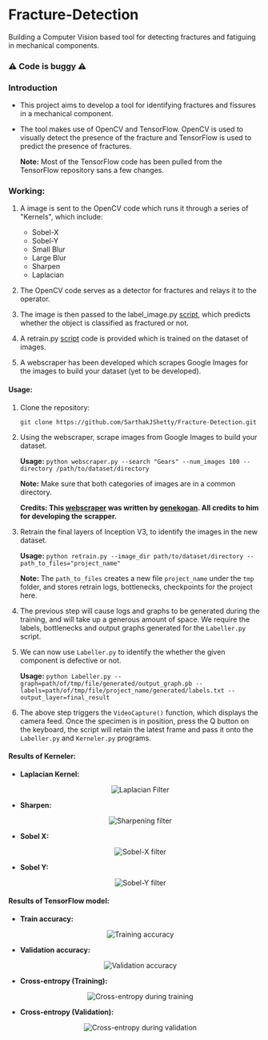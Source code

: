 # Fracture-Detection
Building a Computer Vision based tool for detecting fractures and fatiguing in mechanical components.

### :warning: Code is buggy :warning:

### Introduction
- This project aims to develop a tool for identifying fractures and fissures in a mechanical component.

- The tool makes use of OpenCV and TensorFlow. OpenCV is used to visually detect the presence of the fracture and TensorFlow is used to predict the presence of fractures.

	 <strong>Note:</strong> Most of the TensorFlow code has been pulled from the TensorFlow repository sans a few changes.

### Working:
1. A image is sent to the OpenCV code which runs it through a series of "Kernels", which include:

	- Sobel-X
	- Sobel-Y
	- Small Blur
	- Large Blur
	- Sharpen
	- Laplacian

2. The OpenCV code serves as a detector for fractures and relays it to the operator.

3. The image is then passed to the label_image.py [script](https://github.com/SarthakJShetty/Fracture-Detection/blob/master/label_image.py), which predicts whether the object is classified as fractured or not.

4. A retrain.py [script](https://github.com/SarthakJShetty/Fracture-Detection/blob/master/retrain.py) code is provided which is trained on the dataset of images. 

5. A webscraper has been developed which scrapes Google Images for the images to build your dataset (yet to be developed).

#### Usage:

1. Clone the repository:

	```git clone https://github.com/SarthakJShetty/Fracture-Detection.git```

2. Using the webscraper, scrape images from Google Images to build your dataset.

	<strong>Usage:</strong> ```python webscraper.py --search "Gears" --num_images 100 --directory /path/to/dataset/directory```

	<strong>Note:</strong> Make sure that both categories of images are in a common directory.

	<strong>Credits: This <a title="Webscraper" href="https://github.com/SarthakJShetty/Fracture-Detection/blob/master/webscraper.py">webscraper</a> was written by <a title="genekogan" href="http://genekogan.com/" target="_blank">genekogan</a>. All credits to him for developing the scrapper.</strong>

3. Retrain the final layers of Inception V3, to identify the images in the new dataset.

	<strong>Usage:</strong> ```python retrain.py --image_dir path/to/dataset/directory --path_to_files="project_name"```

	<strong>Note:</strong> The ```path_to_files``` creates a new file ```project_name``` under the ```tmp``` folder, and stores retrain logs, bottlenecks, checkpoints for the project here.</strong>

4. The previous step will cause logs and graphs to be generated during the training, and will take up a generous amount of space. We require the labels, bottlenecks and output graphs generated for the ```Labeller.py``` script.

5. We can now use ```Labeller.py``` to identify the whether the given component is defective or not. 

	<strong>Usage:</strong> ```python Labeller.py --graph=path/of/tmp/file/generated/output_graph.pb --labels=path/of/tmp/file/project_name/generated/labels.txt --output_layer=final_result```

6. The above step triggers the ```VideoCapture()``` function, which displays the camera feed. Once the specimen is in position, press the Q button on the keyboard, the script will retain the latest frame and pass it onto the ```Labeller.py``` and ```Kerneler.py``` programs.

#### Results of Kerneler:

- **Laplacian Kernel:** 
		<p align="center">
			<img title="Laplacian Filter" src="https://raw.githubusercontent.com/SarthakJShetty/Fracture-Detection/master/Results/Laplacian_Gray.jpg"/>
		</p>

- **Sharpen:** 	
		<p align="center">
			<img title="Sharpening filter" src="https://raw.githubusercontent.com/SarthakJShetty/Fracture-Detection/master/Results/Sharpen_Gray.jpg"/>
		</p>

- **Sobel X:** 
		<p align="center">
			<img title="Sobel-X filter" src="https://raw.githubusercontent.com/SarthakJShetty/Fracture-Detection/master/Results/Sobel%20X_Gray.jpg"/>
		</p>

- **Sobel Y:** 
		<p align="center">
			<img title="Sobel-Y filter" src="https://raw.githubusercontent.com/SarthakJShetty/Fracture-Detection/master/Results/Sobel%20Y_Gray.jpg"/>
		</p>

#### Results of TensorFlow model:

- **Train accuracy:**
		<p align="center">
			<img title="Training accuracy" src="https://raw.githubusercontent.com/SarthakJShetty/Fracture-Detection/master/Data/TrainingAccuracy_vs_Steps.png">
		</p>

- **Validation accuracy:**
		<p align="center">
			<img title="Validation accuracy" src="https://raw.githubusercontent.com/SarthakJShetty/Fracture-Detection/master/Data/ValidationAccuracy_vs_Steps.png">
		</p>

- **Cross-entropy (Training):**
		<p align="center">
			<img title="Cross-entropy during training" src="https://raw.githubusercontent.com/SarthakJShetty/Fracture-Detection/master/Data/TrainingEntropy_vs_Steps.png">
		</p>

- **Cross-entropy (Validation):**
		<p align="center">
			<img title="Cross-entropy during validation" src="https://raw.githubusercontent.com/SarthakJShetty/Fracture-Detection/master/Data/ValidationEntropy_vs_Steps.png">
		</p>
